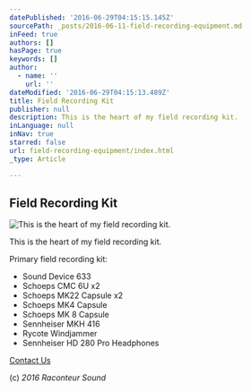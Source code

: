 ```yaml
---
datePublished: '2016-06-29T04:15:15.145Z'
sourcePath: _posts/2016-06-11-field-recording-equipment.md
inFeed: true
authors: []
hasPage: true
keywords: []
author:
  - name: ''
    url: ''
dateModified: '2016-06-29T04:15:13.489Z'
title: Field Recording Kit
publisher: null
description: This is the heart of my field recording kit.
inLanguage: null
inNav: true
starred: false
url: field-recording-equipment/index.html
_type: Article

---
```

## Field Recording Kit
![This is the heart of my field recording kit.](https://s3-us-west-2.amazonaws.com/the-grid-img/p/1d65897cf2029ad453ec821f3f4001578541b975.jpg)

This is the heart of my field recording kit.

Primary field recording kit:

* Sound Device 633
* Schoeps CMC 6U x2
* Schoeps MK22 Capsule x2
* Schoeps MK4 Capsule
* Schoeps MK 8 Capsule
* Sennheiser MKH 416
* Rycote Windjammer
* Sennheiser HD 280 Pro Headphones

[Contact Us][0]

(c) _2016 Raconteur Sound_

[0]: http://raconteursound.com/contact